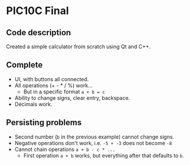 # PIC10C Final
## Code description
Created a simple calculator from scratch using Qt and C++.

## Complete
* UI, with buttons all connected.
* All operations (+ - * / %) work...
  * But in a specific format `a + b = c`
* Ability to change signs, clear entry, backspace.
* Decimals work.

## Persisting problems
* Second number (`b` in the previous example) cannot change signs.
* Negative operations don't work, i.e. `-5 + -3` does not become `-8`
* Cannot chain operations `a + b - c * ...`
  * First operation `a + b` works, but everything after that defaults to `b`.
